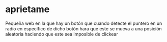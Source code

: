 # aprietame
Pequeña web en la que hay un botón que cuando detecte el puntero en un radio en específico de dicho botón hara que este se mueva a una posición aleatoria haciendo que este sea imposible de clickear
